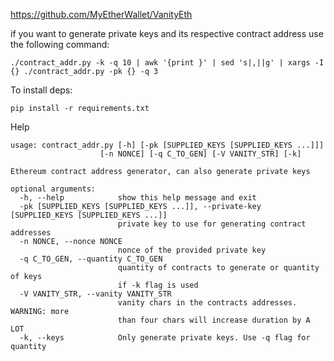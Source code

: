 https://github.com/MyEtherWallet/VanityEth

if you want to generate private keys and its respective contract address use the following command:

    ./contract_addr.py -k -q 10 | awk '{print }' | sed 's|,||g' | xargs -I {} ./contract_addr.py -pk {} -q 3


To install deps:

    pip install -r requirements.txt


Help

    usage: contract_addr.py [-h] [-pk [SUPPLIED_KEYS [SUPPLIED_KEYS ...]]]
                        [-n NONCE] [-q C_TO_GEN] [-V VANITY_STR] [-k]

    Ethereum contract address generator, can also generate private keys

    optional arguments:
      -h, --help            show this help message and exit
      -pk [SUPPLIED_KEYS [SUPPLIED_KEYS ...]], --private-key [SUPPLIED_KEYS [SUPPLIED_KEYS ...]]
                            private key to use for generating contract addresses
      -n NONCE, --nonce NONCE
                            nonce of the provided private key
      -q C_TO_GEN, --quantity C_TO_GEN
                            quantity of contracts to generate or quantity of keys
                            if -k flag is used
      -V VANITY_STR, --vanity VANITY_STR
                            vanity chars in the contracts addresses. WARNING: more
                            than four chars will increase duration by A LOT
      -k, --keys            Only generate private keys. Use -q flag for quantity
